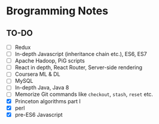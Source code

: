 # Brogramming Notes
## TO-DO
- [ ] Redux
- [ ] In-depth Javascript (inheritance chain etc.), ES6, ES7
- [ ] Apache Hadoop, PiG scripts
- [ ] React in depth, React Router, Server-side rendering
- [ ] Coursera ML & DL
- [ ] MySQL
- [ ] In-depth Java, Java 8
- [ ] Memorize Git commands like `checkout`, `stash`, `reset` etc.
- [x] Princeton algorithms part I
- [x] perl
- [x] pre-ES6 Javascript
